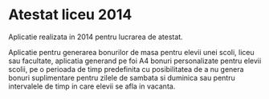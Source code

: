 # Atestat liceu 2014

Aplicatie realizata in 2014 pentru lucrarea de atestat.

Aplicatie pentru generarea bonurilor de masa pentru elevii unei scoli, liceu sau facultate, aplicatia generand pe foi A4 bonuri personalizate pentru elevii scolii, pe o perioada de timp predefinita cu posibilitatea de a nu genera bonuri suplimentare pentru zilele de sambata si duminica sau pentru intervalele de timp in care elevii se afla in vacanta.
